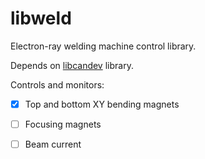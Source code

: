 # libweld

Electron-ray welding machine control library.

Depends on [libcandev](https://github.com/inp-xenomai-plus-can/libcandev) library.

Controls and monitors:
- [x] Top and bottom XY bending magnets
- [ ] Focusing magnets
- [ ] Beam current

